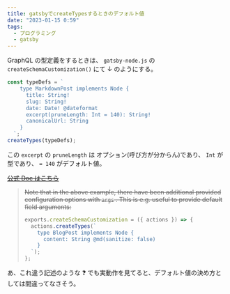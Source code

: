 ```yaml
---
title: gatsbyでcreateTypesするときのデフォルト値
date: "2023-01-15 0:59"
tags:
  - プログラミング
  - gatsby
---
```


GraphQL の型定義をするときは、
`gatsby-node.js` の `createSchemaCustomization()` にて ↓ のようにする。

```js
const typeDefs = `
    type MarkdownPost implements Node {
      title: String!
      slug: String!
      date: Date! @dateformat
      excerpt(pruneLength: Int = 140): String!
      canonicalUrl: String
    }
  `;
createTypes(typeDefs);
```

この `excerpt` の `pruneLength` は
オプション(呼び方が分からん)であり、
`Int` が型であり、
`= 140` がデフォルト値。

~~[公式 Doc はこちら](https://www.gatsbyjs.com/docs/reference/graphql-data-layer/schema-customization/#creating-custom-extensions)~~

> ~~Note that in the above example, there have been additional provided configuration options with `args` . This is e.g. useful to provide default field arguments:~~
>
> ```js
> exports.createSchemaCustomization = ({ actions }) => {
>   actions.createTypes(`
>     type BlogPost implements Node {
>       content: String @md(sanitize: false)
>     }
>   `);
> };
> ```

あ、これ違う記述のような ❓
でも実動作を見てると、デフォルト値の決め方としては間違ってなさそう。
